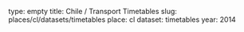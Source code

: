 type: empty
title: Chile / Transport Timetables
slug: places/cl/datasets/timetables
place: cl
dataset: timetables
year: 2014
